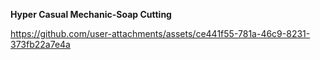 **Hyper Casual Mechanic-Soap Cutting**


https://github.com/user-attachments/assets/ce441f55-781a-46c9-8231-373fb22a7e4a

